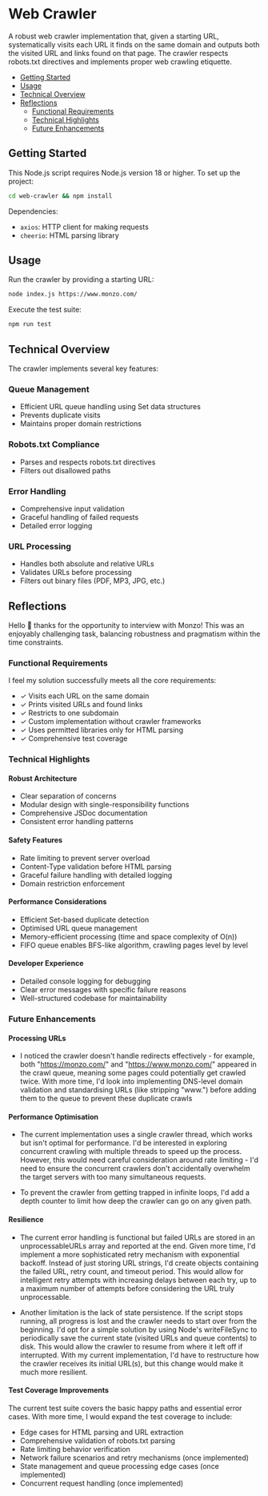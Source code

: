 # Web Crawler

A robust web crawler implementation that, given a starting URL, systematically visits each URL it finds on the same domain and outputs both the visited URL and links found on that page. The crawler respects robots.txt directives and implements proper web crawling etiquette.

- [Getting Started](#getting-started)
- [Usage](#usage)
- [Technical Overview](#technical-overview)
- [Reflections](#reflections)
  - [Functional Requirements](#functional-requirements)
  - [Technical Highlights](#technical-highlights)
  - [Future Enhancements](#future-enhancements)

## Getting Started

This Node.js script requires Node.js version 18 or higher. To set up the project:

```bash
cd web-crawler && npm install
```

Dependencies:

- `axios`: HTTP client for making requests
- `cheerio`: HTML parsing library

## Usage

Run the crawler by providing a starting URL:

```bash
node index.js https://www.monzo.com/
```

Execute the test suite:

```bash
npm run test
```

## Technical Overview

The crawler implements several key features:

### Queue Management

- Efficient URL queue handling using Set data structures
- Prevents duplicate visits
- Maintains proper domain restrictions

### Robots.txt Compliance

- Parses and respects robots.txt directives
- Filters out disallowed paths

### Error Handling

- Comprehensive input validation
- Graceful handling of failed requests
- Detailed error logging

### URL Processing

- Handles both absolute and relative URLs
- Validates URLs before processing
- Filters out binary files (PDF, MP3, JPG, etc.)

## Reflections

Hello 👋 thanks for the opportunity to interview with Monzo! This was an enjoyably challenging task, balancing robustness and pragmatism within the time constraints.

### Functional Requirements

I feel my solution successfully meets all the core requirements:

- ✓ Visits each URL on the same domain
- ✓ Prints visited URLs and found links
- ✓ Restricts to one subdomain
- ✓ Custom implementation without crawler frameworks
- ✓ Uses permitted libraries only for HTML parsing
- ✓ Comprehensive test coverage

### Technical Highlights

#### Robust Architecture

- Clear separation of concerns
- Modular design with single-responsibility functions
- Comprehensive JSDoc documentation
- Consistent error handling patterns

#### Safety Features

- Rate limiting to prevent server overload
- Content-Type validation before HTML parsing
- Graceful failure handling with detailed logging
- Domain restriction enforcement

#### Performance Considerations

- Efficient Set-based duplicate detection
- Optimised URL queue management
- Memory-efficient processing (time and space complexity of O(n))
- FIFO queue enables BFS-like algorithm, crawling pages level by level

#### Developer Experience

- Detailed console logging for debugging
- Clear error messages with specific failure reasons
- Well-structured codebase for maintainability

### Future Enhancements

#### Processing URLs

- I noticed the crawler doesn't handle redirects effectively - for example, both "https://monzo.com/" and "https://www.monzo.com/" appeared in the crawl queue, meaning some pages could potentially get crawled twice. With more time, I'd look into implementing DNS-level domain validation and standardising URLs (like stripping "www.") before adding them to the queue to prevent these duplicate crawls

#### Performance Optimisation

- The current implementation uses a single crawler thread, which works but isn't optimal for performance. I'd be interested in exploring concurrent crawling with multiple threads to speed up the process. However, this would need careful consideration around rate limiting - I'd need to ensure the concurrent crawlers don't accidentally overwhelm the target servers with too many simultaneous requests.

- To prevent the crawler from getting trapped in infinite loops, I'd add a depth counter to limit how deep the crawler can go on any given path.

#### Resilience

- The current error handling is functional but failed URLs are stored in an unprocessableURLs array and reported at the end. Given more time, I'd implement a more sophisticated retry mechanism with exponential backoff. Instead of just storing URL strings, I'd create objects containing the failed URL, retry count, and timeout period. This would allow for intelligent retry attempts with increasing delays between each try, up to a maximum number of attempts before considering the URL truly unprocessable.

- Another limitation is the lack of state persistence. If the script stops running, all progress is lost and the crawler needs to start over from the beginning. I'd opt for a simple solution by using Node's writeFileSync to periodically save the current state (visited URLs and queue contents) to disk. This would allow the crawler to resume from where it left off if interrupted. With my current implementation, I'd have to restructure how the crawler receives its initial URL(s), but this change would make it much more resilient.

#### Test Coverage Improvements

The current test suite covers the basic happy paths and essential error cases. With more time, I would expand the test coverage to include:

- Edge cases for HTML parsing and URL extraction
- Comprehensive validation of robots.txt parsing
- Rate limiting behavior verification
- Network failure scenarios and retry mechanisms (once implemented)
- State management and queue processing edge cases (once implemented)
- Concurrent request handling (once implemented)
